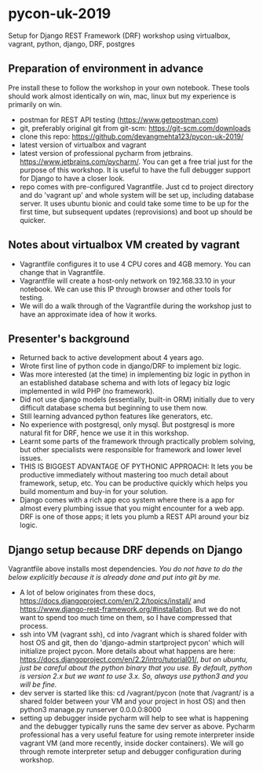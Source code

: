 # pycon-uk-2019
Setup for Django REST Framework (DRF) workshop using virtualbox, vagrant, python, django, DRF, postgres

## Preparation of environment in advance 
Pre install these to follow the workshop in your own notebook. These tools should work almost identically on win, mac,
linux but my experience is primarily on win.
* postman for REST API testing (https://www.getpostman.com)
* git, preferably original git from git-scm: https://git-scm.com/downloads
* clone this repo: https://github.com/devangmehta123/pycon-uk-2019/
* latest version of virtualbox and vagrant
* latest version of professional pycharm from jetbrains. https://www.jetbrains.com/pycharm/. You can get a free trial
just for the purpose of this workshop. It is useful to have the full debugger support for Django to have a closer look.
* repo comes with pre-configured Vagrantfile. Just cd to project directory and do 'vagrant up' and whole system will be
  set up, including database server. It uses ubuntu bionic and could take some time to be up for the first time, but
  subsequent updates (reprovisions) and boot up should be quicker.

## Notes about virtualbox VM created by vagrant
* Vagrantfile configures it to use 4 CPU cores and 4GB memory. You can change that in Vagrantfile.
* Vagrantfile will create a host-only network on 192.168.33.10 in your notebook. We can use this IP through browser 
and other tools for testing.
* We will do a walk through of the Vagrantfile during the workshop just to have an approximate idea of how it works.

## Presenter's background
* Returned back to active development about 4 years ago.
* Wrote first line of python code in django/DRF to implement biz logic.
* Was more interested (at the time) in implementing biz logic in python in an established database schema and with lots
  of legacy biz logic implemented in wild PHP (no framework).
* Did not use django models (essentially, built-in ORM) initially due to very difficult database schema but beginning to
  use them now.
* Still learning advanced python features like generators, etc.
* No experience with postgresql, only mysql. But postgresql is more natural fit for DRF, hence we use it in this
  workshop.
* Learnt some parts of the framework through practically problem solving, but other specialists were responsible for
  framework and lower level issues. 
* THIS IS BIGGEST ADVANTAGE OF PYTHONIC APPROACH: It lets you be productive immediately without mastering too much
  detail about framework, setup, etc. You can be productive quickly which helps you build momentum and buy-in
  for your solution. 
* Django comes with a rich app eco system where there is a app for almost every plumbing issue that you might encounter
  for a web app. DRF is one of those apps; it lets you plumb a REST API around your biz logic.

## Django setup because DRF depends on Django
Vagrantfile above installs most dependencies. *You do not have to do the below explicitly because it is already done
and put into git by me.*
* A lot of below originates from these docs, https://docs.djangoproject.com/en/2.2/topics/install/ and 
  https://www.django-rest-framework.org/#installation. But we do not want to spend too much time on them,
  so I have compressed that process.
* ssh into VM (vagrant ssh), cd into /vagrant which is shared folder with host OS and git, then do 
  'django-admin startproject pycon' which will initialize project pycon. More details about what happens are here:
  https://docs.djangoproject.com/en/2.2/intro/tutorial01/, *but on ubuntu, just be careful about the python binary
  that you use. By default, python is version 2.x but we want to use 3.x. So, always use python3 and you will be 
  fine.*
* dev server is started like this: cd /vagrant/pycon (note that /vagrant/ is a shared folder between your VM and 
  your project in host OS) and then python3 manage.py runserver 0.0.0.0:8000
* setting up debugger inside pycharm will help to see what is happening and the debugger typically runs the same
  dev server as above. Pycharm professional has a very useful feature for using remote interpreter inside vagrant VM
  (and more recently, inside docker containers). We will go through remote interpreter setup and debugger
  configuration during workshop.
     